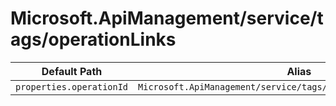 # Microsoft.ApiManagement/service/tags/operationLinks

| Default Path | Alias |
|---|---|
| `properties.operationId` | `Microsoft.ApiManagement/service/tags/operationLinks/operationId` |

